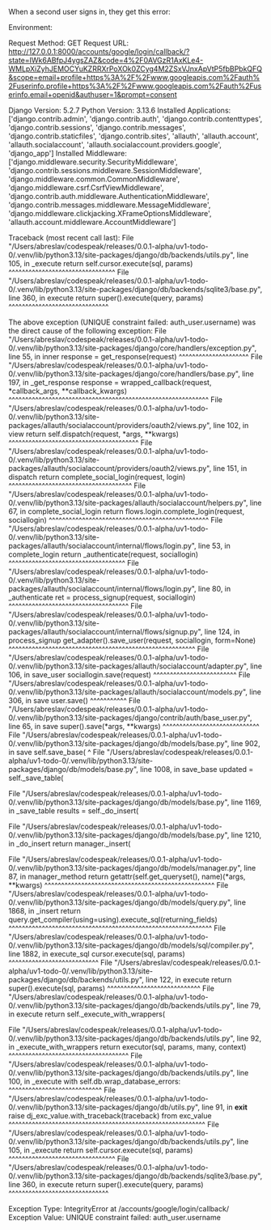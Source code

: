 When a second user signs in, they get this error:

Environment:


Request Method: GET
Request URL: http://127.0.0.1:8000/accounts/google/login/callback/?state=IWk6ABfpJ4ygsZAZ&code=4%2F0AVGzR1AxKLe4-WMLpXiZyhJEMOCYuKZRRXrPoXOk0ZCyg4M2ZSxVJnxApVtP5fbBPbkQFQ&scope=email+profile+https%3A%2F%2Fwww.googleapis.com%2Fauth%2Fuserinfo.profile+https%3A%2F%2Fwww.googleapis.com%2Fauth%2Fuserinfo.email+openid&authuser=1&prompt=consent

Django Version: 5.2.7
Python Version: 3.13.6
Installed Applications:
['django.contrib.admin',
 'django.contrib.auth',
 'django.contrib.contenttypes',
 'django.contrib.sessions',
 'django.contrib.messages',
 'django.contrib.staticfiles',
 'django.contrib.sites',
 'allauth',
 'allauth.account',
 'allauth.socialaccount',
 'allauth.socialaccount.providers.google',
 'django_app']
Installed Middleware:
['django.middleware.security.SecurityMiddleware',
 'django.contrib.sessions.middleware.SessionMiddleware',
 'django.middleware.common.CommonMiddleware',
 'django.middleware.csrf.CsrfViewMiddleware',
 'django.contrib.auth.middleware.AuthenticationMiddleware',
 'django.contrib.messages.middleware.MessageMiddleware',
 'django.middleware.clickjacking.XFrameOptionsMiddleware',
 'allauth.account.middleware.AccountMiddleware']



Traceback (most recent call last):
  File "/Users/abreslav/codespeak/releases/0.0.1-alpha/uv1-todo-0/.venv/lib/python3.13/site-packages/django/db/backends/utils.py", line 105, in _execute
    return self.cursor.execute(sql, params)
           ^^^^^^^^^^^^^^^^^^^^^^^^^^^^^^^^
  File "/Users/abreslav/codespeak/releases/0.0.1-alpha/uv1-todo-0/.venv/lib/python3.13/site-packages/django/db/backends/sqlite3/base.py", line 360, in execute
    return super().execute(query, params)
           ^^^^^^^^^^^^^^^^^^^^^^^^^^^^^^

The above exception (UNIQUE constraint failed: auth_user.username) was the direct cause of the following exception:
  File "/Users/abreslav/codespeak/releases/0.0.1-alpha/uv1-todo-0/.venv/lib/python3.13/site-packages/django/core/handlers/exception.py", line 55, in inner
    response = get_response(request)
               ^^^^^^^^^^^^^^^^^^^^^
  File "/Users/abreslav/codespeak/releases/0.0.1-alpha/uv1-todo-0/.venv/lib/python3.13/site-packages/django/core/handlers/base.py", line 197, in _get_response
    response = wrapped_callback(request, *callback_args, **callback_kwargs)
               ^^^^^^^^^^^^^^^^^^^^^^^^^^^^^^^^^^^^^^^^^^^^^^^^^^^^^^^^^^^^
  File "/Users/abreslav/codespeak/releases/0.0.1-alpha/uv1-todo-0/.venv/lib/python3.13/site-packages/allauth/socialaccount/providers/oauth2/views.py", line 102, in view
    return self.dispatch(request, *args, **kwargs)
           ^^^^^^^^^^^^^^^^^^^^^^^^^^^^^^^^^^^^^^^
  File "/Users/abreslav/codespeak/releases/0.0.1-alpha/uv1-todo-0/.venv/lib/python3.13/site-packages/allauth/socialaccount/providers/oauth2/views.py", line 151, in dispatch
    return complete_social_login(request, login)
           ^^^^^^^^^^^^^^^^^^^^^^^^^^^^^^^^^^^^^
  File "/Users/abreslav/codespeak/releases/0.0.1-alpha/uv1-todo-0/.venv/lib/python3.13/site-packages/allauth/socialaccount/helpers.py", line 67, in complete_social_login
    return flows.login.complete_login(request, sociallogin)
           ^^^^^^^^^^^^^^^^^^^^^^^^^^^^^^^^^^^^^^^^^^^^^^^^
  File "/Users/abreslav/codespeak/releases/0.0.1-alpha/uv1-todo-0/.venv/lib/python3.13/site-packages/allauth/socialaccount/internal/flows/login.py", line 53, in complete_login
    return _authenticate(request, sociallogin)
           ^^^^^^^^^^^^^^^^^^^^^^^^^^^^^^^^^^^
  File "/Users/abreslav/codespeak/releases/0.0.1-alpha/uv1-todo-0/.venv/lib/python3.13/site-packages/allauth/socialaccount/internal/flows/login.py", line 80, in _authenticate
    ret = process_signup(request, sociallogin)
          ^^^^^^^^^^^^^^^^^^^^^^^^^^^^^^^^^^^^
  File "/Users/abreslav/codespeak/releases/0.0.1-alpha/uv1-todo-0/.venv/lib/python3.13/site-packages/allauth/socialaccount/internal/flows/signup.py", line 124, in process_signup
    get_adapter().save_user(request, sociallogin, form=None)
    ^^^^^^^^^^^^^^^^^^^^^^^^^^^^^^^^^^^^^^^^^^^^^^^^^^^^^^^^
  File "/Users/abreslav/codespeak/releases/0.0.1-alpha/uv1-todo-0/.venv/lib/python3.13/site-packages/allauth/socialaccount/adapter.py", line 106, in save_user
    sociallogin.save(request)
    ^^^^^^^^^^^^^^^^^^^^^^^^^
  File "/Users/abreslav/codespeak/releases/0.0.1-alpha/uv1-todo-0/.venv/lib/python3.13/site-packages/allauth/socialaccount/models.py", line 306, in save
    user.save()
    ^^^^^^^^^^^
  File "/Users/abreslav/codespeak/releases/0.0.1-alpha/uv1-todo-0/.venv/lib/python3.13/site-packages/django/contrib/auth/base_user.py", line 65, in save
    super().save(*args, **kwargs)
    ^^^^^^^^^^^^^^^^^^^^^^^^^^^^^
  File "/Users/abreslav/codespeak/releases/0.0.1-alpha/uv1-todo-0/.venv/lib/python3.13/site-packages/django/db/models/base.py", line 902, in save
    self.save_base(
    ^
  File "/Users/abreslav/codespeak/releases/0.0.1-alpha/uv1-todo-0/.venv/lib/python3.13/site-packages/django/db/models/base.py", line 1008, in save_base
    updated = self._save_table(
              
  File "/Users/abreslav/codespeak/releases/0.0.1-alpha/uv1-todo-0/.venv/lib/python3.13/site-packages/django/db/models/base.py", line 1169, in _save_table
    results = self._do_insert(
              
  File "/Users/abreslav/codespeak/releases/0.0.1-alpha/uv1-todo-0/.venv/lib/python3.13/site-packages/django/db/models/base.py", line 1210, in _do_insert
    return manager._insert(
           
  File "/Users/abreslav/codespeak/releases/0.0.1-alpha/uv1-todo-0/.venv/lib/python3.13/site-packages/django/db/models/manager.py", line 87, in manager_method
    return getattr(self.get_queryset(), name)(*args, **kwargs)
           ^^^^^^^^^^^^^^^^^^^^^^^^^^^^^^^^^^^^^^^^^^^^^^^^^^^
  File "/Users/abreslav/codespeak/releases/0.0.1-alpha/uv1-todo-0/.venv/lib/python3.13/site-packages/django/db/models/query.py", line 1868, in _insert
    return query.get_compiler(using=using).execute_sql(returning_fields)
           ^^^^^^^^^^^^^^^^^^^^^^^^^^^^^^^^^^^^^^^^^^^^^^^^^^^^^^^^^^^^^
  File "/Users/abreslav/codespeak/releases/0.0.1-alpha/uv1-todo-0/.venv/lib/python3.13/site-packages/django/db/models/sql/compiler.py", line 1882, in execute_sql
    cursor.execute(sql, params)
    ^^^^^^^^^^^^^^^^^^^^^^^^^^^
  File "/Users/abreslav/codespeak/releases/0.0.1-alpha/uv1-todo-0/.venv/lib/python3.13/site-packages/django/db/backends/utils.py", line 122, in execute
    return super().execute(sql, params)
           ^^^^^^^^^^^^^^^^^^^^^^^^^^^^
  File "/Users/abreslav/codespeak/releases/0.0.1-alpha/uv1-todo-0/.venv/lib/python3.13/site-packages/django/db/backends/utils.py", line 79, in execute
    return self._execute_with_wrappers(
           
  File "/Users/abreslav/codespeak/releases/0.0.1-alpha/uv1-todo-0/.venv/lib/python3.13/site-packages/django/db/backends/utils.py", line 92, in _execute_with_wrappers
    return executor(sql, params, many, context)
           ^^^^^^^^^^^^^^^^^^^^^^^^^^^^^^^^^^^^
  File "/Users/abreslav/codespeak/releases/0.0.1-alpha/uv1-todo-0/.venv/lib/python3.13/site-packages/django/db/backends/utils.py", line 100, in _execute
    with self.db.wrap_database_errors:
         ^^^^^^^^^^^^^^^^^^^^^^^^^^^^
  File "/Users/abreslav/codespeak/releases/0.0.1-alpha/uv1-todo-0/.venv/lib/python3.13/site-packages/django/db/utils.py", line 91, in __exit__
    raise dj_exc_value.with_traceback(traceback) from exc_value
    ^^^^^^^^^^^^^^^^^^^^^^^^^^^^^^^^^^^^^^^^^^^^^^^^^^^^^^^^^^^
  File "/Users/abreslav/codespeak/releases/0.0.1-alpha/uv1-todo-0/.venv/lib/python3.13/site-packages/django/db/backends/utils.py", line 105, in _execute
    return self.cursor.execute(sql, params)
           ^^^^^^^^^^^^^^^^^^^^^^^^^^^^^^^^
  File "/Users/abreslav/codespeak/releases/0.0.1-alpha/uv1-todo-0/.venv/lib/python3.13/site-packages/django/db/backends/sqlite3/base.py", line 360, in execute
    return super().execute(query, params)
           ^^^^^^^^^^^^^^^^^^^^^^^^^^^^^^

Exception Type: IntegrityError at /accounts/google/login/callback/
Exception Value: UNIQUE constraint failed: auth_user.username
